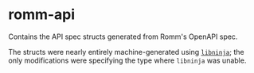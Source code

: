 # romm-api

Contains the API spec structs generated from Romm's OpenAPI spec.

The structs were nearly entirely machine-generated using
[`libninja`](https://github.com/kurtbuilds/libninja); the only modifications
were specifying the type where `libninja` was unable.